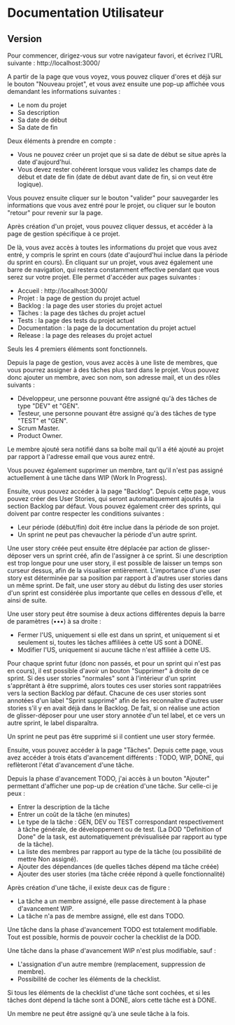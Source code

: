 # Documentation Utilisateur

## Version

Pour commencer, dirigez-vous sur votre navigateur favori, et écrivez l'URL suivante : http://localhost:3000/

A partir de la page que vous voyez, vous pouvez cliquer d'ores et déjà sur le bouton "Nouveau projet", et vous avez ensuite une pop-up affichée vous demandant les informations suivantes :

- Le nom du projet
- Sa description
- Sa date de début
- Sa date de fin

Deux éléments à prendre en compte :

- Vous ne pouvez créer un projet que si sa date de début se situe après la date d'aujourd'hui.
- Vous devez rester cohérent lorsque vous validez les champs date de début et date de fin (date de début avant date de fin, si on veut être logique).

Vous pouvez ensuite cliquer sur le bouton "valider" pour sauvegarder les informations que vous avez entré pour le projet, ou cliquer sur le bouton "retour" pour revenir sur la page.

Après création d'un projet, vous pouvez cliquer dessus, et accéder à la page de gestion spécifique à ce projet.

De là, vous avez accès à toutes les informations du projet que vous avez entré, y compris le sprint en cours (date d'aujourd'hui inclue dans la période du sprint en cours).
En cliquant sur un projet, vous avez également une barre de navigation, qui restera constamment effective pendant que vous serez sur votre projet.
Elle permet d'accéder aux pages suivantes :

- Accueil : http://localhost:3000/
- Projet : la page de gestion du projet actuel
- Backlog : la page des user stories du projet actuel
- Tâches : la page des tâches du projet actuel
- Tests : la page des tests du projet actuel
- Documentation : la page de la documentation du projet actuel
- Release : la page des releases du projet actuel

Seuls les 4 premiers éléments sont fonctionnels.

Depuis la page de gestion, vous avez accès à une liste de membres, que vous pourrez assigner à des tâches plus tard dans le projet. Vous pouvez donc ajouter un membre,
avec son nom, son adresse mail, et un des rôles suivants :

- Développeur, une personne pouvant être assigné qu'à des tâches de type "DEV" et "GEN".
- Testeur, une personne pouvant être assigné qu'à des tâches de type "TEST" et "GEN".
- Scrum Master.
- Product Owner.

Le membre ajouté sera notifié dans sa boîte mail qu'il a été ajouté au projet par rapport à l'adresse email que vous aurez entré.

Vous pouvez également supprimer un membre, tant qu'il n'est pas assigné actuellement à une tâche dans WIP (Work In Progress).

Ensuite, vous pouvez accéder à la page "Backlog". Depuis cette page, vous pouvez créer des User Stories, qui seront automatiquement ajoutés à la section Backlog par défaut.
Vous pouvez également créer des sprints, qui doivent par contre respecter les conditions suivantes :
- Leur période (début/fin) doit être inclue dans la période de son projet.
- Un sprint ne peut pas chevaucher la période d'un autre sprint.

Une user story créée peut ensuite être déplacée par action de glisser-déposer vers un sprint créé, afin de l'assigner à ce sprint.
Si une description est trop longue pour une user story, il est possible de laisser un temps son curseur dessus, afin de la visualiser entièrement.
L'importance d'une user story est déterminée par sa position par rapport à d'autres user stories dans un même sprint. De fait, une user story au début du listing des
user stories d'un sprint est considérée plus importante que celles en dessous d'elle, et ainsi de suite.

Une user story peut être soumise à deux actions différentes depuis la barre de paramètres (•••) à sa droite :
- Fermer l'US, uniquement si elle est dans un sprint, et uniquement si et seulement si, toutes les tâches affiliées à cette US sont à DONE.
- Modifier l'US, uniquement si aucune tâche n'est affiliée à cette US.

Pour chaque sprint futur (donc non passés, et pour un sprint qui n'est pas en cours), il est possible d'avoir un bouton "Supprimer" à droite de ce sprint. Si des user stories "normales"
sont à l'intérieur d'un sprint s'apprêtant à être supprimé, alors toutes ces user stories sont rappatriées vers la section Backlog par défaut. Chacune de ces user stories sont
annotées d'un label "Sprint supprimé" afin de les reconnaître d'autres user stories s'il y en avait déjà dans le Backlog. De fait, si on réalise une action de glisser-déposer pour une user
story annotée d'un tel label, et ce vers un autre sprint, le label disparaîtra.

Un sprint ne peut pas être supprimé si il contient une user story fermée.

Ensuite, vous pouvez accéder à la page "Tâches". Depuis cette page, vous avez accéder à trois états d'avancement différents : TODO, WIP, DONE, qui reflèteront l'état d'avancement d'une tâche.

Depuis la phase d'avancement TODO, j'ai accès à un bouton "Ajouter" permettant d'afficher une pop-up de création d'une tâche. Sur celle-ci je peux :
- Entrer la description de la tâche
- Entrer un coût de la tâche (en minutes)
- Le type de la tâche : GEN, DEV ou TEST correspondant respectivement à tâche générale, de développement ou de test. (La DOD "Definition of Done" de la task, est automatiquement
prévisualisée par rapport au type de la tâche).
- La liste des membres par rapport au type de la tâche (ou possibilité de mettre Non assigné).
- Ajouter des dépendances (de quelles tâches dépend ma tâche créée)
- Ajouter des user stories (ma tâche créée répond à quelle fonctionnalité)

Après création d'une tâche, il existe deux cas de figure :
- La tâche a un membre assigné, elle passe directement à la phase d'avancement WIP.
- La tâche n'a pas de membre assigné, elle est dans TODO.

Une tâche dans la phase d'avancement TODO est totalement modifiable. Tout est possible, hormis de pouvoir cocher la checklist de la DOD.

Une tâche dans la phase d'avancement WIP n'est plus modifiable, sauf :
- L'assignation d'un autre membre (remplacement, suppression de membre).
- Possibilité de cocher les éléments de la checklist.

Si tous les éléments de la checklist d'une tâche sont cochées, et si les tâches dont dépend la tâche sont à DONE, alors cette tâche est à DONE.

Un membre ne peut être assigné qu'à une seule tâche à la fois.